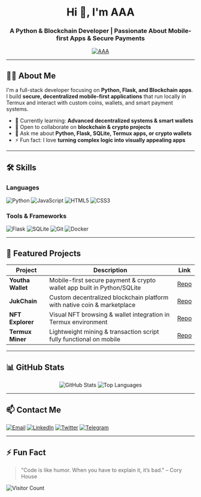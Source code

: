 <!-- ==================== HEADER ==================== -->
<h1 align="center">Hi 👋, I'm AAA</h1>
<h3 align="center">A Python & Blockchain Developer | Passionate About Mobile-first Apps & Secure Payments</h3>

<p align="center">
  <a href="https://github.com/AAA">
    <img src="https://komarev.com/ghpvc/?username=AAA&label=Profile%20Views&color=0e75b6&style=flat" alt="AAA" />
  </a>
</p>

---

<!-- ==================== ABOUT ME ==================== -->
## 🧑‍💻 About Me
I'm a full-stack developer focusing on **Python, Flask, and Blockchain apps**.  
I build **secure, decentralized mobile-first applications** that run locally in Termux and interact with custom coins, wallets, and smart payment systems.  

- 🌱 Currently learning: **Advanced decentralized systems & smart wallets**  
- 👯 Open to collaborate on **blockchain & crypto projects**  
- 💬 Ask me about **Python, Flask, SQLite, Termux apps, or crypto wallets**  
- ⚡ Fun fact: I love **turning complex logic into visually appealing apps**  

---

<!-- ==================== SKILLS ==================== -->
## 🛠 Skills

### Languages
<p>
  <img alt="Python" src="https://img.shields.io/badge/Python-3776AB?style=for-the-badge&logo=python&logoColor=white" />
  <img alt="JavaScript" src="https://img.shields.io/badge/JavaScript-F7DF1E?style=for-the-badge&logo=javascript&logoColor=black" />
  <img alt="HTML5" src="https://img.shields.io/badge/HTML5-E34F26?style=for-the-badge&logo=html5&logoColor=white" />
  <img alt="CSS3" src="https://img.shields.io/badge/CSS3-1572B6?style=for-the-badge&logo=css3&logoColor=white" />
</p>

### Tools & Frameworks
<p>
  <img alt="Flask" src="https://img.shields.io/badge/Flask-000000?style=for-the-badge&logo=flask&logoColor=white" />
  <img alt="SQLite" src="https://img.shields.io/badge/SQLite-003B57?style=for-the-badge&logo=sqlite&logoColor=white" />
  <img alt="Git" src="https://img.shields.io/badge/Git-F05032?style=for-the-badge&logo=git&logoColor=white" />
  <img alt="Docker" src="https://img.shields.io/badge/Docker-2496ED?style=for-the-badge&logo=docker&logoColor=white" />
</p>

---

<!-- ==================== PROJECTS ==================== -->
## 📂 Featured Projects

| Project | Description | Link |
| ------- | ----------- | ---- |
| **Youtha Wallet** | Mobile-first secure payment & crypto wallet app built in Python/SQLite | [Repo](https://github.com/AAA/youtha) |
| **JukChain** | Custom decentralized blockchain platform with native coin & marketplace | [Repo](https://github.com/AAA/jukchain) |
| **NFT Explorer** | Visual NFT browsing & wallet integration in Termux environment | [Repo](https://github.com/AAA/nft-explorer) |
| **Termux Miner** | Lightweight mining & transaction script fully functional on mobile | [Repo](https://github.com/AAA/termux-miner) |

---

<!-- ==================== GITHUB STATS ==================== -->
## 📊 GitHub Stats
<p align="center">
  <img src="https://github-readme-stats.vercel.app/api?username=AAA&show_icons=true&theme=radical" alt="GitHub Stats" />
  <img src="https://github-readme-stats.vercel.app/api/top-langs/?username=AAA&layout=compact&theme=radical" alt="Top Languages" />
</p>

---

<!-- ==================== CONTACT ==================== -->
## 📫 Contact Me
<p>
  <a href="mailto:aaa@example.com"><img src="https://img.shields.io/badge/Email-D14836?style=for-the-badge&logo=gmail&logoColor=white" alt="Email"></a>
  <a href="https://www.linkedin.com/in/AAA"><img src="https://img.shields.io/badge/LinkedIn-0A66C2?style=for-the-badge&logo=linkedin&logoColor=white" alt="LinkedIn"></a>
  <a href="https://twitter.com/AAA"><img src="https://img.shields.io/badge/Twitter-1DA1F2?style=for-the-badge&logo=twitter&logoColor=white" alt="Twitter"></a>
  <a href="https://t.me/AAA"><img src="https://img.shields.io/badge/Telegram-0088CC?style=for-the-badge&logo=telegram&logoColor=white" alt="Telegram"></a>
</p>

---

<!-- ==================== FUN STUFF ==================== -->
## ⚡ Fun Fact
> "Code is like humor. When you have to explain it, it’s bad." – Cory House  

![Visitor Count](https://profile-counter.glitch.me/AAA/count.svg)
